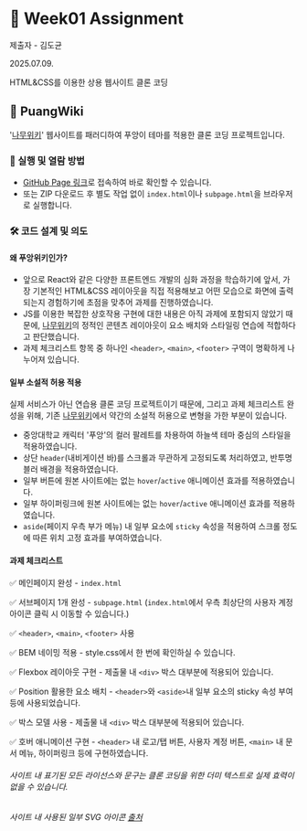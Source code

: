 # 📄 Week01 Assignment

제출자 - 김도균

2025.07.09.

HTML\&CSS를 이용한 상용 웹사이트 클론 코딩



## 🐲 PuangWiki

'[나무위키](https://namu.wiki)' 웹사이트를 패러디하여 푸앙이 테마를 적용한 클론 코딩 프로젝트입니다.



### 🔗 실행 및 열람 방법

* [GitHub Page 링크](https://tansan7271.github.io/PuangWiki/)로 접속하여 바로 확인할 수 있습니다.
* 또는 ZIP 다운로드 후 별도 작업 없이 `index.html`이나 `subpage.html`을 브라우저로 실행합니다.



### 🛠️ 코드 설계 및 의도

#### 왜 푸앙위키인가?

* 앞으로 React와 같은 다양한 프론트엔드 개발의 심화 과정을 학습하기에 앞서, 가장 기본적인 HTML\&CSS 레이아웃을 직접 적용해보고 어떤 모습으로 화면에 출력되는지 경험하기에 초점을 맞추어 과제를 진행하였습니다.
* JS를 이용한 복잡한 상호작용 구현에 대한 내용은 아직 과제에 포함되지 않았기 때문에, [나무위키](https://namu.wiki)의 정적인 콘텐츠 레이아웃이 요소 배치와 스타일링 연습에 적합하다고 판단했습니다.
* 과제 체크리스트 항목 중 하나인 `<header>`, `<main>`, `<footer>` 구역이 명확하게 나누어져 있습니다.



#### 일부 소설적 허용 적용

실제 서비스가 아닌 연습용 클론 코딩 프로젝트이기 때문에, 그리고 과제 체크리스트 완성을 위해, 기존 [나무위키](https://namu.wiki)에서 약간의 소설적 허용으로 변형을 가한 부분이 있습니다.

* 중앙대학교 캐릭터 '푸앙'의 컬러 팔레트를 차용하여 하늘색 테마 중심의 스타일을 적용하였습니다.
* 상단 `header`(내비게이션 바)를 스크롤과 무관하게 고정되도록 처리하였고, 반투명 블러 배경을 적용하였습니다.
* 일부 버튼에 원본 사이트에는 없는 `hover`/`active` 애니메이션 효과를 적용하였습니다.
* 일부 하이퍼링크에 원본 사이트에는 없는 `hover`/`active` 애니메이션 효과를 적용하였습니다.
* `aside`(페이지 우측 부가 메뉴) 내 일부 요소에 `sticky` 속성을 적용하여 스크롤 정도에 따른 위치 고정 효과를 부여하였습니다.



#### 과제 체크리스트

✅ 메인페이지 완성 - `index.html`

✅ 서브페이지 1개 완성 - `subpage.html` (`index.html`에서 우측 최상단의 사용자 계정 아이콘 클릭 시 이동할 수 있습니다.)

✅ `<header>`, `<main>`, `<footer>` 사용

✅ BEM 네이밍 적용 - style.css에서 한 번에 확인하실 수 있습니다.

✅ Flexbox 레이아웃 구현 - 제출물 내 `<div>` 박스 대부분에 적용되어 있습니다.

✅ Position 활용한 요소 배치 - `<header>`와 `<aside>`내 일부 요소의 sticky 속성 부여 등에 사용되었습니다.

✅ 박스 모델 사용 - 제출물 내 `<div>` 박스 대부분에 적용되어 있습니다.

✅ 호버 애니메이션 구현 - `<header>` 내 로고/탭 버튼, 사용자 계정 버튼, `<main>` 내 문서 메뉴, 하이퍼링크 등에 구현하였습니다.



###### 사이트 내 표기된 모든 라이선스와 문구는 클론 코딩을 위한 더미 텍스트로 실제 효력이 없을 수 있습니다.
###### 사이트 내 사용된 일부 SVG 아이콘 [출처](https://www.svgrepo.com/)
